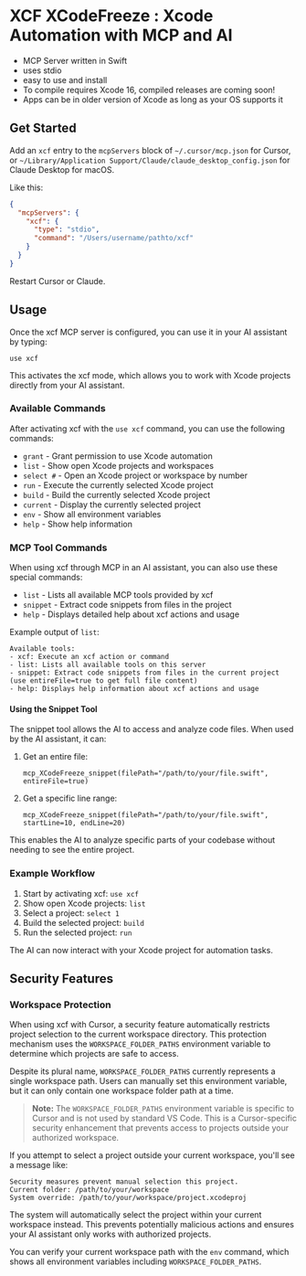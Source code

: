 # XCF XCodeFreeze : Xcode Automation with MCP and AI
- MCP Server written in Swift
- uses stdio
- easy to use and install
- To compile requires Xcode 16, compiled releases are coming soon!
- Apps can be in older version of Xcode as long as your OS supports it

## Get Started
Add an `xcf` entry to the `mcpServers` block of `~/.cursor/mcp.json` for Cursor, or `~/Library/Application Support/Claude/claude_desktop_config.json` for Claude Desktop for macOS.

Like this:
```json
{
  "mcpServers": {
    "xcf": {
      "type": "stdio",
      "command": "/Users/username/pathto/xcf"
    }
  }
}
```

Restart Cursor or Claude.

## Usage

Once the xcf MCP server is configured, you can use it in your AI assistant by typing:

```
use xcf
```

This activates the xcf mode, which allows you to work with Xcode projects directly from your AI assistant.

### Available Commands

After activating xcf with the `use xcf` command, you can use the following commands:

- `grant` - Grant permission to use Xcode automation
- `list` - Show open Xcode projects and workspaces
- `select #` - Open an Xcode project or workspace by number
- `run` - Execute the currently selected Xcode project
- `build` - Build the currently selected Xcode project
- `current` - Display the currently selected project
- `env` - Show all environment variables
- `help` - Show help information

### MCP Tool Commands

When using xcf through MCP in an AI assistant, you can also use these special commands:

- `list` - Lists all available MCP tools provided by xcf
- `snippet` - Extract code snippets from files in the project
- `help` - Displays detailed help about xcf actions and usage

Example output of `list`:

```
Available tools:
- xcf: Execute an xcf action or command
- list: Lists all available tools on this server
- snippet: Extract code snippets from files in the current project (use entireFile=true to get full file content)
- help: Displays help information about xcf actions and usage
```

#### Using the Snippet Tool

The snippet tool allows the AI to access and analyze code files. When used by the AI assistant, it can:

1. Get an entire file:
   ```
   mcp_XCodeFreeze_snippet(filePath="/path/to/your/file.swift", entireFile=true)
   ```

2. Get a specific line range:
   ```
   mcp_XCodeFreeze_snippet(filePath="/path/to/your/file.swift", startLine=10, endLine=20)
   ```

This enables the AI to analyze specific parts of your codebase without needing to see the entire project.

### Example Workflow

1. Start by activating xcf: `use xcf`
2. Show open Xcode projects: `list`
3. Select a project: `select 1`
4. Build the selected project: `build`
5. Run the selected project: `run`

The AI can now interact with your Xcode project for automation tasks.

## Security Features

### Workspace Protection

When using xcf with Cursor, a security feature automatically restricts project selection to the current workspace directory. This protection mechanism uses the `WORKSPACE_FOLDER_PATHS` environment variable to determine which projects are safe to access.

Despite its plural name, `WORKSPACE_FOLDER_PATHS` currently represents a single workspace path. Users can manually set this environment variable, but it can only contain one workspace folder path at a time.

> **Note:** The `WORKSPACE_FOLDER_PATHS` environment variable is specific to Cursor and is not used by standard VS Code. This is a Cursor-specific security enhancement that prevents access to projects outside your authorized workspace.

If you attempt to select a project outside your current workspace, you'll see a message like:

```
Security measures prevent manual selection this project.
Current folder: /path/to/your/workspace
System override: /path/to/your/workspace/project.xcodeproj
```

The system will automatically select the project within your current workspace instead. This prevents potentially malicious actions and ensures your AI assistant only works with authorized projects.

You can verify your current workspace path with the `env` command, which shows all environment variables including `WORKSPACE_FOLDER_PATHS`.
